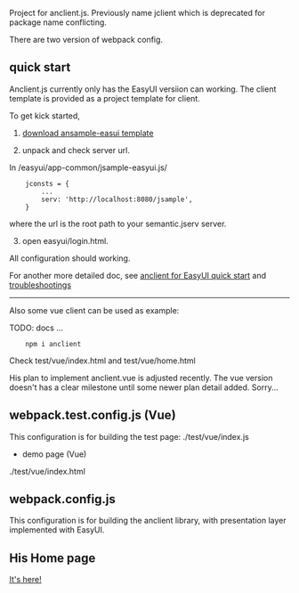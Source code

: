 Project for anclient.js. Previously name jclient which is deprecated for package
name conflicting.

There are two version of webpack config.

## quick start

Anclient.js currently only has the EasyUI versiion can working. The client template
is provided as a project template for client.

To get kick started,

1. [download ansample-easui template](https://github.com/odys-z/jclient/blob/master/js/test/ansample-easyui.zip)

2. unpack and check server url.

In <upacked-dir>/easyui/app-common/jsample-easyui.js/

```
    jconsts = {
        ...
        serv: 'http://localhost:8080/jsample',
    }
```
where the url is the root path to your semantic.jserv server.

3. open easyui/login.html.

All configuration should working.

For another more detailed doc, see
[anclient for EasyUI quick start](https://odys-z.github.io/notes/jclient/quick-start.html#qickstart-jeasy)
and [troubleshootings](https://odys-z.github.io/notes/jclient/issue-trouble.html)

<hr>

Also some vue client can be used as example:

TODO: docs ...

~~~
    npm i anclient
~~~

Check test/vue/index.html and test/vue/home.html

His plan to implement anclient.vue is adjusted recently. The vue version doesn't
has a clear milestone until some newer plan detail added. Sorry...

## webpack.test.config.js (Vue)

This configuration is for building the test page: ./test/vue/index.js

- demo page (Vue)

./test/vue/index.html

## webpack.config.js

This configuration is for building the anclient library, with presentation layer
implemented with EasyUI.

## His Home page

[It's here!](https://odys-z.github.io)
